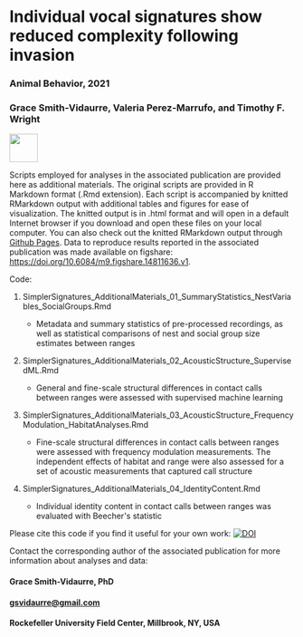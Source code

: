 # Individual vocal signatures show reduced complexity following invasion
### Animal Behavior, 2021
### Grace Smith-Vidaurre, Valeria Perez-Marrufo, and Timothy F. Wright

<img src="https://user-images.githubusercontent.com/13193023/92195916-49f4b600-ee2b-11ea-90f3-75c0eea7e1b0.png" width="50px"/>

Scripts employed for analyses in the associated publication are provided here as additional materials. The original scripts are provided in R Markdown format (.Rmd extension). Each script is accompanied by knitted RMarkdown output with additional tables and figures for ease of visualization. The knitted output is in .html format and will open in a default Internet browser if you download and open these files on your local computer. You can also check out the knitted RMarkdown output through <a href="https://gsvidaurre.github.io/simpler-signatures-post-invasion/" target="_blank">Github Pages</a>. Data to reproduce results reported in the associated publication was made available on figshare: https://doi.org/10.6084/m9.figshare.14811636.v1.

Code:

1. SimplerSignatures_AdditionalMaterials_01_SummaryStatistics_NestVariables_SocialGroups.Rmd

	- Metadata and summary statistics of pre-processed recordings, as well as statistical comparisons of nest and social group size estimates between ranges

2. SimplerSignatures_AdditionalMaterials_02_AcousticStructure_SupervisedML.Rmd

	- General and fine-scale structural differences in contact calls between ranges were assessed with supervised machine learning

3. SimplerSignatures_AdditionalMaterials_03_AcousticStructure_FrequencyModulation_HabitatAnalyses.Rmd

	- Fine-scale structural differences in contact calls between ranges were assessed with frequency modulation measurements. The independent effects of habitat and range were also assessed for a set of acoustic measurements that captured call structure

4. SimplerSignatures_AdditionalMaterials_04_IdentityContent.Rmd

	- Individual identity content in contact calls between ranges was evaluated with Beecher's statistic

Please cite this code if you find it useful for your own work: [![DOI](https://zenodo.org/badge/292416543.svg)](https://zenodo.org/badge/latestdoi/292416543)

Contact the corresponding author of the associated publication for more information about analyses and data:

#### Grace Smith-Vidaurre, PhD
#### gsvidaurre@gmail.com
#### Rockefeller University Field Center, Millbrook, NY, USA
